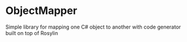 # ObjectMapper
Simple library for mapping one C# object to another with code generator built on top of Rosylin
